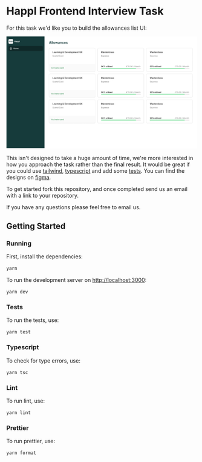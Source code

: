 # Happl Frontend Interview Task

For this task we'd like you to build the allowances list UI:

![allowances](allowances.png)

This isn't designed to take a huge amount of time, we're more interested in how you approach the task rather than the final result. It would be great if you could use [tailwind](https://tailwindcss.com/), [typescript](https://www.typescriptlang.org/) and add some [tests](https://testing-library.com/docs/react-testing-library/intro/). You can find the designs on [figma](https://www.figma.com/file/NrNBzd7Qja4fuCmwMsOLVK/Frontend-Task).

To get started fork this repository, and once completed send us an email with a link to your repository.

If you have any questions please feel free to email us.

## Getting Started

### Running

First, install the dependencies:

```bash
yarn
```

To run the development server on [http://localhost:3000](http://localhost:3000):

```
yarn dev
```

### Tests

To run the tests, use:

```
yarn test
```

### Typescript

To check for type errors, use:

```
yarn tsc
```

### Lint

To run lint, use:

```
yarn lint
```

### Prettier

To run prettier, use:

```
yarn format
```
